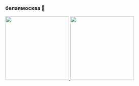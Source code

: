 ### белаямосква 👋

<div>
  
  <a href="https://github.com/WhiteMoscou">
  <img height="200em" src="https://github-readme-stats.vercel.app/api?username=WhiteMoscou&show_icons=true&theme=tokyonight">
  <img height="200em" src="https://github-readme-stats.vercel.app/api/top-langs/?username=WhiteMoscou&layout=compact&theme=tokyonight">
</div>
